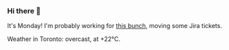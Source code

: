 ### Hi there :wave:

It's Monday! I'm probably working for [this bunch](https://github.com/kohofinancial), moving some Jira tickets.

Weather in Toronto: overcast, at +22°C.
